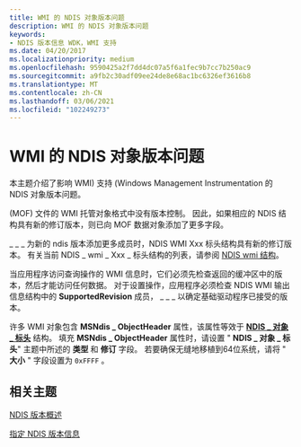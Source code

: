 ```yaml
---
title: WMI 的 NDIS 对象版本问题
description: WMI 的 NDIS 对象版本问题
keywords:
- NDIS 版本信息 WDK，WMI 支持
ms.date: 04/20/2017
ms.localizationpriority: medium
ms.openlocfilehash: 9590425a2f7dd4dc07a5f6a1fec9b7cc7b250ac9
ms.sourcegitcommit: a9fb2c30adf09ee24de8e68ac1bc6326ef3616b8
ms.translationtype: MT
ms.contentlocale: zh-CN
ms.lasthandoff: 03/06/2021
ms.locfileid: "102249273"
---
```

# <a name="ndis-object-version-issues-for-wmi"></a>WMI 的 NDIS 对象版本问题





本主题介绍了影响 WMI) 支持 (Windows Management Instrumentation 的 NDIS 对象版本问题。

 (MOF) 文件的 WMI 托管对象格式中没有版本控制。 因此，如果相应的 NDIS 结构具有新的修订版本，则已向 MOF 数据对象添加了更多字段。

\_ \_ \_ 为新的 ndis 版本添加更多成员时，NDIS WMI Xxx 标头结构具有新的修订版本。 有关当前 NDIS \_ wmi \_ Xxx \_ 标头结构的列表，请参阅 [NDIS wmi 结构](/windows-hardware/drivers/ddi/ntddndis/index)。

当应用程序访问查询操作的 WMI 信息时，它们必须先检查返回的缓冲区中的版本，然后才能访问任何数据。 对于设置操作，应用程序必须检查 NDIS WMI 输出信息结构中的 **SupportedRevision** 成员， \_ \_ \_ 以确定基础驱动程序已接受的版本。

许多 WMI 对象包含 **MSNdis \_ ObjectHeader** 属性，该属性等效于 [**NDIS \_ 对象 \_ 标头**](/windows-hardware/drivers/ddi/objectheader/ns-objectheader-ndis_object_header) 结构。 填充 **MSNdis \_ ObjectHeader** 属性时，请设置 " **NDIS \_ 对象 \_ 标头**" 主题中所述的 **类型** 和 **修订** 字段。 若要确保无缝地移植到64位系统，请将 " **大小** " 字段设置为 `0xFFFF` 。

## <a name="related-topics"></a>相关主题


[NDIS 版本概述](overview-of-ndis-versions.md)

[指定 NDIS 版本信息](specifying-ndis-version-information.md)

 

